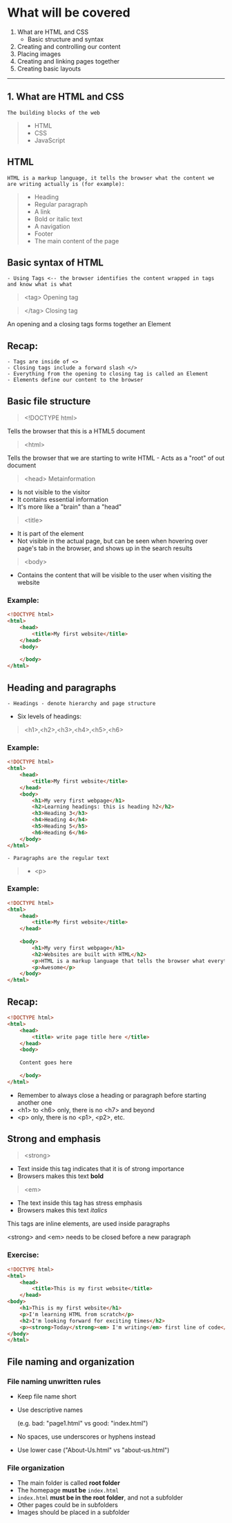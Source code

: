 # What will be covered
1. What are HTML and CSS
    * Basic structure and syntax
1. Creating and controlling our content
1. Placing images
1. Creating and linking pages together
1. Creating basic layouts

---

## 1. What are HTML and CSS
	
`The building blocks of the web`
> * HTML
> * CSS
> * JavaScript
	
## HTML

`HTML is a markup language, it tells the browser what the content we are writing actually is (for example):`

> * Heading
> * Regular paragraph
> * A link
> * Bold or italic text
> * A navigation
> * Footer
> * The main content of the page

## Basic syntax of HTML
`- Using Tags <-- the browser identifies the content wrapped in tags and know what is what`

> \<tag> Opening tag

> \</tag> Closing tag

An opening and a closing tags forms together an Element

## Recap:
	- Tags are inside of <> 
	- Closing tags include a forward slash </>
	- Everything from the opening to closing tag is called an Element
	- Elements define our content to the browser 


## Basic file structure

> \<!DOCTYPE html>

Tells the browser that this is a HTML5 document

> \<html> 

Tells the browser that we are starting to write HTML - Acts as a "root" of out document

> \<head> Metainformation
* Is not visible to the visitor
* It contains essential information
* It's more like a "brain" than a "head"

> \<title> 
* It is part of the <head> </head> element
* Not visible in the actual page, but can be seen when hovering over page's tab in the browser, and shows up in the search results

> \<body>
* Contains the content that will be visible to the user when visiting the website

### Example:
```html
<!DOCTYPE html>
<html>
    <head>
        <title>My first website</title>
    </head>
    <body>
        
    </body>
</html>
```

## Heading and paragraphs

`- Headings - denote hierarchy and page structure`
    
* Six levels of headings: 
> \<h1>,\<h2>,\<h3>,\<h4>,\<h5>,\<h6>

### Example:
```html
<!DOCTYPE html>
<html>
    <head>
        <title>My first website</title>
    </head>
    <body>
        <h1>My very first webpage</h1>
        <h2>Learning headings: this is heading h2</h2>
        <h3>Heading 3</h3>
        <h4>Heading 4</h4>
        <h5>Heading 5</h5>
        <h6>Heading 6</h6>
    </body>
</html>
```

`- Paragraphs are the regular text`
> * \<p>

### Example:
```html
<!DOCTYPE html>
<html>
    <head>
        <title>My first website</title>
    </head>
    
    <body>
        <h1>My very first webpage</h1>
        <h2>Websites are built with HTML</h2>
        <p>HTML is a markup language that tells the browser what everything is</p>
        <p>Awesome</p>
    </body> 
</html>
```

## Recap:

```html
<!DOCTYPE html>
<html>
	<head>
		<title> write page title here </title>
	</head>
	<body>
	
	Content goes here
	
	</body>
</html>
```

* Remember to always close a heading or paragraph before starting another one
* \<h1> to \<h6> only, there is no \<h7> and beyond
* \<p> only, there is no \<p1>, \<p2>, etc.

## Strong and emphasis

> \<strong>
* Text inside this tag indicates that it is of strong importance
* Browsers makes this text **bold**

> \<em>
* The text inside this tag has stress emphasis
* Browsers makes this text *italics*

This tags are inline elements, are used inside paragraphs

\<strong> and \<em> needs to be closed before a new paragraph

### Exercise:
```html
<!DOCTYPE html>
<html>
    <head>
        <title>This is my first website</title>
    </head>
<body>
    <h1>This is my first website</h1>
    <p>I'm learning HTML from scratch</p>
    <h2>I'm looking forward for exciting times</h2>
    <p><strong>Today</strong><em> I'm writing</em> first line of code</p> 
</body>
</html>
```


## File naming and organization

### File naming unwritten rules
* Keep file name short
* Use descriptive names

    (e.g. bad: "page1.html" vs good: "index.html")
* No spaces, use underscores or hyphens instead
* Use lower case ("About-Us.html" vs "about-us.html")

### File organization

* The main folder is called **root folder**
* The homepage **must be** `index.html`
* `index.html` **must be in the root folder**, and not a subfolder
* Other pages could be in subfolders
* Images should be placed in a subfolder